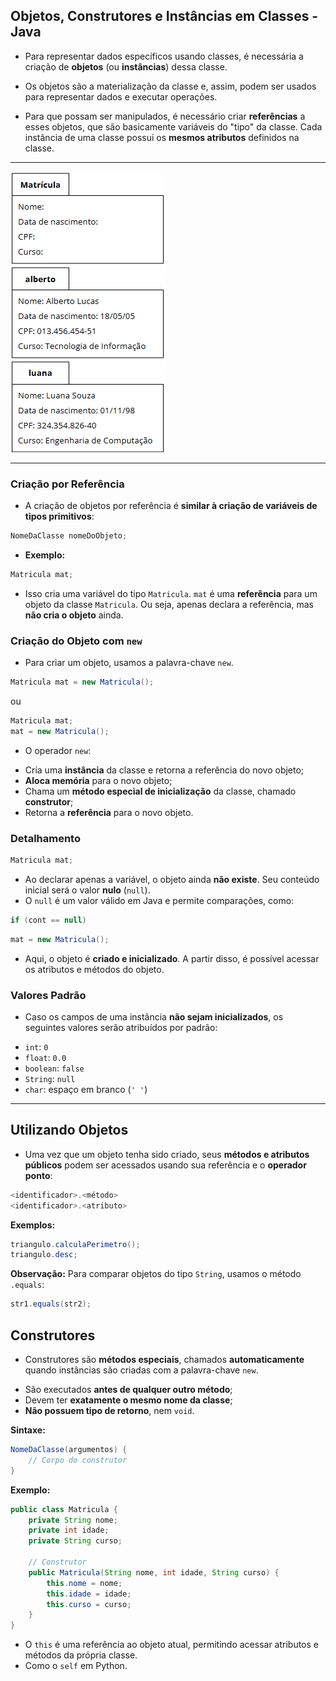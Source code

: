 ## Objetos, Construtores e Instâncias em Classes - Java
- Para representar dados específicos usando classes, é necessária a criação de **objetos** (ou **instâncias**) dessa classe.

- Os objetos são a materialização da classe e, assim, podem ser usados para representar dados e executar operações.

- Para que possam ser manipulados, é necessário criar **referências** a esses objetos, que são basicamente variáveis do "tipo" da classe.
Cada instância de uma classe possui os **mesmos atributos** definidos na classe.

---
![Exemplo de Classe](image.png)

---
### Criação por Referência

- A criação de objetos por referência é **similar à criação de variáveis de tipos primitivos**:

```java
NomeDaClasse nomeDoObjeto;
```

- **Exemplo:**

```java
Matricula mat;
```

- Isso cria uma variável do tipo `Matricula`. `mat` é uma **referência** para um objeto da classe `Matricula`. Ou seja, apenas declara a referência, mas **não cria o objeto** ainda.

### Criação do Objeto com `new`
- Para criar um objeto, usamos a palavra-chave `new`.

```java
Matricula mat = new Matricula();
```

ou

```java
Matricula mat;
mat = new Matricula();
```

- O operador `new`:

* Cria uma **instância** da classe e retorna a referência do novo objeto;
* **Aloca memória** para o novo objeto;
* Chama um **método especial de inicialização** da classe, chamado **construtor**;
* Retorna a **referência** para o novo objeto.

### Detalhamento

```java
Matricula mat;
```
- Ao declarar apenas a variável, o objeto ainda **não existe**. Seu conteúdo inicial será o valor **nulo** (`null`).
- O `null` é um valor válido em Java e permite comparações, como:

```java
if (cont == null)
```

```java
mat = new Matricula();
```

- Aqui, o objeto é **criado e inicializado**. A partir disso, é possível acessar os atributos e métodos do objeto.

### Valores Padrão
- Caso os campos de uma instância **não sejam inicializados**, os seguintes valores serão atribuídos por padrão:

* `int`: `0`
* `float`: `0.0`
* `boolean`: `false`
* `String`: `null`
* `char`: espaço em branco (`' '`)

---

## Utilizando Objetos

- Uma vez que um objeto tenha sido criado, seus **métodos e atributos públicos** podem ser acessados usando sua referência e o **operador ponto**:

```java
<identificador>.<método>
<identificador>.<atributo>
```

**Exemplos:**

```java
triangulo.calculaPerimetro();
triangulo.desc;
```

**Observação:** Para comparar objetos do tipo `String`, usamos o método `.equals`:

```java
str1.equals(str2);
```


## Construtores
- Construtores são **métodos especiais**, chamados **automaticamente** quando instâncias são criadas com a palavra-chave `new`.

* São executados **antes de qualquer outro método**;
* Devem ter **exatamente o mesmo nome da classe**;
* **Não possuem tipo de retorno**, nem `void`.

**Sintaxe:**

```java
NomeDaClasse(argumentos) {
    // Corpo do construtor
}
```

**Exemplo:**

```java
public class Matricula {
    private String nome;
    private int idade;
    private String curso;

    // Construtor
    public Matricula(String nome, int idade, String curso) {
        this.nome = nome;
        this.idade = idade;
        this.curso = curso;
    }
}
```
- O `this` é uma referência ao objeto atual, permitindo acessar atributos e métodos da própria classe.
- Como o `self` em Python.
